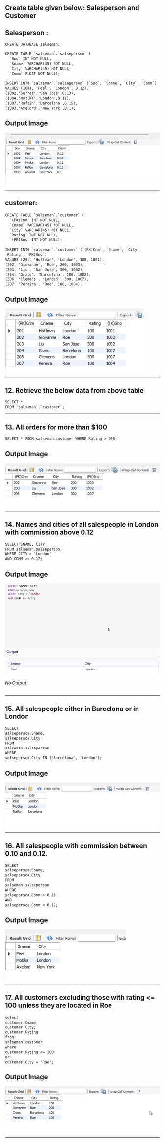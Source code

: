 ## Create table given below: Salesperson and Customer

## Salesperson :

```
CREATE DATABASE salseman;
```

```
CREATE TABLE `salseman`.`salseperson` (
  `Sno` INT NOT NULL,
  `Sname` VARCHAR(45) NOT NULL,
  `City` VARCHAR(45) NOT NULL,
  `Comm` FLOAT NOT NULL);

INSERT INTO `salseman`.`salseperson` (`Sno`, `Sname`, `City`, `Comm`)
VALUES (1001, 'Peel', 'London', 0.12),
(1002,'Serres','San Jose',0.13),
(1004,'Motika','London',0.11),
(1007,'Rafkin','Barcelona',0.15),
(1003,'Axelord','New York',0.1);

```

## Output Image

![Output-image](salseperson.png)

<hr>

## customer:

```
CREATE TABLE `salseman`.`customer` (
  `(PK)Cnm` INT NOT NULL,
  `Cname` VARCHAR(45) NOT NULL,
  `City` VARCHAR(45) NOT NULL,
  `Rating` INT NOT NULL,
  `(FK)Sno` INT NOT NULL);

INSERT INTO `salseman`.`customer` (`(PK)Cnm`, `Cname`, `City`, `Rating`,`(FK)Sno`)
VALUES (201, 'Hoffman', 'London', 100, 1001),
(202, 'Giovanne', 'Roe', 200, 1003),
(203, 'Liu', 'San Jose', 300, 1002),
(204, 'Grass', 'Barcelona', 100, 1002),
(206, 'Clemens', 'London', 300, 1007),
(207, 'Pereira', 'Roe', 100, 1004);

```

## Output Image

![Output-image](customer.png)

<hr>

## 12. Retrieve the below data from above table

```
SELECT *
FROM `salseman`.`customer`;
```

<hr>

## 13. All orders for more than $100

```
SELECT * FROM salseman.customer WHERE Rating > 100;
```

## Output Image

![Output-image](rating.png)

<hr>

## 14. Names and cities of all salespeople in London with commission above 0.12

```
SELECT SNAME, CITY
FROM salseman.salseperson
WHERE CITY = 'London'
AND COMM >= 0.12;
```

## Output Image

![Output-image](q14.png)

###### No Output

<hr>

## 15. All salespeople either in Barcelona or in London

```
SELECT
salseperson.Sname,
salseperson.City
FROM
salseman.salseperson
WHERE
salseperson.City IN ('Barcelona', 'London');
```

## Output Image

![Output-image](q15.png)

<hr>

## 16. All salespeople with commission between 0.10 and 0.12.

```
SELECT
salseperson.Sname,
salseperson.City
FROM
salseman.salseperson
WHERE
salseperson.Comm > 0.10
AND
salseperson.Comm < 0.12;
```

## Output Image

![Output-image](q16.png)

<hr>

## 17. All customers excluding those with rating <= 100 unless they are located in Roe

```
select
customer.Cname,
customer.City,
customer.Rating
from
salseman.customer
where
customer.Rating <= 100
or
customer.City = 'Roe';
```

## Output Image

![Output-image](q17.png)

<hr>
